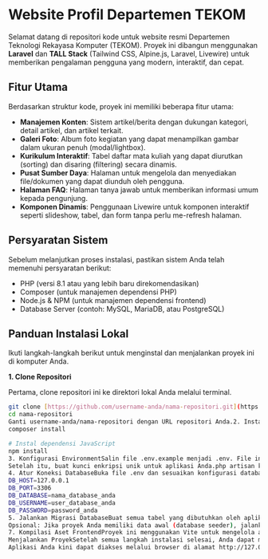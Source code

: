 # Website Profil Departemen TEKOM

Selamat datang di repositori kode untuk website resmi Departemen Teknologi Rekayasa Komputer (TEKOM). Proyek ini dibangun menggunakan **Laravel** dan **TALL Stack** (Tailwind CSS, Alpine.js, Laravel, Livewire) untuk memberikan pengalaman pengguna yang modern, interaktif, dan cepat.

## Fitur Utama

Berdasarkan struktur kode, proyek ini memiliki beberapa fitur utama:
* **Manajemen Konten**: Sistem artikel/berita dengan dukungan kategori, detail artikel, dan artikel terkait.
* **Galeri Foto**: Album foto kegiatan yang dapat menampilkan gambar dalam ukuran penuh (modal/lightbox).
* **Kurikulum Interaktif**: Tabel daftar mata kuliah yang dapat diurutkan (sorting) dan disaring (filtering) secara dinamis.
* **Pusat Sumber Daya**: Halaman untuk mengelola dan menyediakan file/dokumen yang dapat diunduh oleh pengguna.
* **Halaman FAQ**: Halaman tanya jawab untuk memberikan informasi umum kepada pengunjung.
* **Komponen Dinamis**: Penggunaan Livewire untuk komponen interaktif seperti slideshow, tabel, dan form tanpa perlu me-refresh halaman.

## Persyaratan Sistem

Sebelum melanjutkan proses instalasi, pastikan sistem Anda telah memenuhi persyaratan berikut:

* PHP (versi 8.1 atau yang lebih baru direkomendasikan)
* Composer (untuk manajemen dependensi PHP)
* Node.js & NPM (untuk manajemen dependensi frontend)
* Database Server (contoh: MySQL, MariaDB, atau PostgreSQL)

## Panduan Instalasi Lokal

Ikuti langkah-langkah berikut untuk menginstal dan menjalankan proyek ini di komputer Anda.

**1. Clone Repositori**

Pertama, clone repositori ini ke direktori lokal Anda melalui terminal.

```bash
git clone [https://github.com/username-anda/nama-repositori.git](https://github.com/username-anda/nama-repositori.git)
cd nama-repositori
Ganti username-anda/nama-repositori dengan URL repositori Anda.2. Instal DependensiInstal semua dependensi yang dibutuhkan oleh proyek, baik untuk backend (PHP) maupun frontend (JavaScript).# Instal dependensi PHP
composer install

# Instal dependensi JavaScript
npm install
3. Konfigurasi EnvironmentSalin file .env.example menjadi .env. File ini akan digunakan untuk menyimpan semua konfigurasi sensitif proyek Anda.cp .env.example .env
Setelah itu, buat kunci enkripsi unik untuk aplikasi Anda.php artisan key:generate
4. Atur Koneksi DatabaseBuka file .env dan sesuaikan konfigurasi database berikut dengan pengaturan di sistem lokal Anda.DB_CONNECTION=mysql
DB_HOST=127.0.0.1
DB_PORT=3306
DB_DATABASE=nama_database_anda
DB_USERNAME=user_database_anda
DB_PASSWORD=password_anda
5. Jalankan Migrasi DatabaseBuat semua tabel yang dibutuhkan oleh aplikasi di dalam database Anda dengan menjalankan perintah migrasi.php artisan migrate
Opsional: Jika proyek Anda memiliki data awal (database seeder), jalankan php artisan migrate --seed.6. Buat Symbolic Link untuk StoragePerintah ini sangat penting untuk membuat file yang diunggah (seperti gambar artikel, galeri, dan avatar) dapat diakses secara publik dari web.php artisan storage:link
7. Kompilasi Aset FrontendProyek ini menggunakan Vite untuk mengelola aset frontend. Jalankan perintah berikut untuk mengkompilasi file CSS dan JavaScript.npm run build
Menjalankan ProyekSetelah semua langkah instalasi selesai, Anda dapat menjalankan server pengembangan lokal.php artisan serve
Aplikasi Anda kini dapat diakses melalui browser di alamat http://127.0.0.1:8000.Untuk pengembangan frontend secara real-time (dengan hot-reload), Anda dapat menjalankan perintah berikut di terminal terpisah:npm run dev
